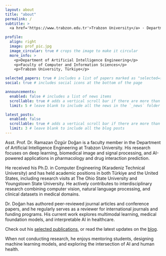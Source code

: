 ```yaml
---
layout: about
title: "about"
permalink: /
subtitle: >
  <a href='https://www.trabzon.edu.tr'>Trabzon University</a> · Department of Artificial Intelligence Engineering · Assistant Professor 

profile:
  align: right
  image: prof_pic.jpg
  image_circular: true # crops the image to make it circular
  more_info: >
    <p>Department of Artificial Intelligence Engineering</p>
    <p>Faculty of Computer and Information Sciences</p>
    <p>Trabzon University, Türkiye</p>

selected_papers: true # includes a list of papers marked as "selected={true}"
social: true # includes social icons at the bottom of the page

announcements:
  enabled: false # includes a list of news items
  scrollable: true # adds a vertical scroll bar if there are more than 3 news items
  limit: 5 # leave blank to include all the news in the `_news` folder

latest_posts:
  enabled: false
  scrollable: true # adds a vertical scroll bar if there are more than 3 new posts items
  limit: 3 # leave blank to include all the blog posts
---
```


Asst. Prof. Dr. Ramazan Özgür Doğan is a faculty member in the Department of Artificial Intelligence Engineering at Trabzon University. His research focuses on deep learning, biomedical image and signal processing, and AI-powered applications in pharmacology and drug interaction prediction.

He received his Ph.D. in Computer Engineering (Karadeniz Technical University) and has held academic positions in both Türkiye and the United States, including research visits at The Ohio State University and Youngstown State University. He actively contributes to interdisciplinary research combining computer vision, natural language processing, and clinical datasets in medical domains.

Dr. Doğan has authored peer-reviewed journal articles and conference papers, and he regularly serves as a reviewer for international journals and funding programs. His current work explores multimodal learning, medical foundation models, and interpretable AI in healthcare.

Check out his [selected publications](/publications/), or read the latest updates on the [blog](/blog/).

When not conducting research, he enjoys mentoring students, designing machine learning models, and exploring the intersection of AI and human health.